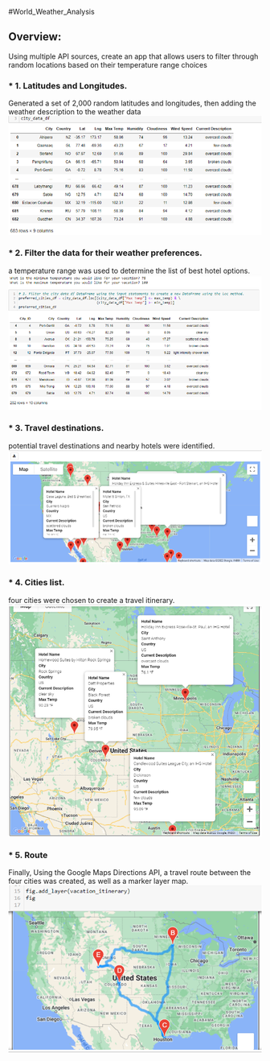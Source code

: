 #World_Weather_Analysis
## Overview:
Using multiple API sources, create an app that allows users to filter through random locations based on their temperature range choices
### * 1.	Latitudes and Longitudes.
Generated a set of 2,000 random latitudes and longitudes, then adding the weather description to the weather data
![](img_api/api1.png)

### * 2.	Filter the data for their weather preferences.
a temperature range was used to determine the list of best hotel options.
![](img_api/api2.png)

### * 3.	Travel destinations. 
potential travel destinations and nearby hotels were identified.
![](img_api/api3.png)

### * 4.	Cities list.
 four cities were chosen to create a travel itinerary.
![](img_api/api4.png)

### * 5. Route
Finally, Using the Google Maps Directions API, a travel route between the four cities was created, as well as a marker layer map.
![](img_api/api5.png)

